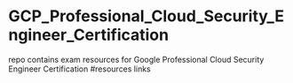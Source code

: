 # GCP_Professional_Cloud_Security_Engineer_Certification
repo contains exam resources for Google Professional Cloud Security Engineer Certification
#resources links
